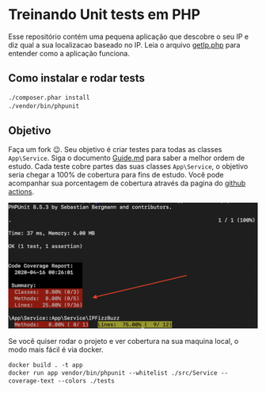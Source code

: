 # Treinando Unit tests em PHP

Esse repositório contém uma pequena aplicação que descobre o seu IP
e diz qual a sua localizacao baseado no IP. Leia o arquivo [getIp.php](./getIp.php) para
entender como a aplicação funciona.

## Como instalar e rodar tests

```bash
./composer.phar install
./vendor/bin/phpunit
```

## Objetivo

Faça um fork 😉. 
Seu objetivo é criar testes para todas as classes `App\Service`. Siga o documento [Guide.md](Guide.md) para saber a melhor ordem de estudo.
Cada teste cobre partes das suas classes `App\Service`, o objetivo seria chegar a 100% de cobertura para fins de estudo. Você pode acompanhar sua porcentagem de cobertura através da pagina do [github actions](https://github.com/cloudson/treinando-unit-tests-php/actions).

![](./coverage.png)

Se você quiser rodar o projeto e ver cobertura na sua maquina local, o modo mais fácil é via docker. 

```
docker build . -t app 
docker run app vendor/bin/phpunit --whitelist ./src/Service --coverage-text --colors ./tests
```
